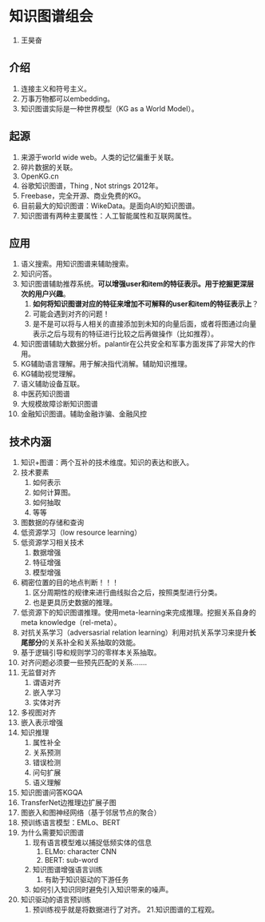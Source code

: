 # 知识图谱组会

1. 王昊奋

## 介绍

1. 连接主义和符号主义。
2. 万事万物都可以embedding。
3. 知识图谱实际是一种世界模型（KG as a World Model）。

## 起源

1. 来源于world wide web。人类的记忆偏重于关联。
2. 碎片数据的关联。
3. OpenKG.cn
4. 谷歌知识图谱，Thing , Not strings 2012年。
5. Freebase，完全开源、商业免费的KG。
6. 目前最大的知识图谱：WikeData。是面向AI的知识图谱。
7. 知识图谱有两种主要属性：人工智能属性和互联网属性。

## 应用

1. 语义搜索。用知识图谱来辅助搜索。
2. 知识问答。
3. 知识图谱辅助推荐系统。**可以增强user和item的特征表示。用于挖掘更深层次的用户兴趣**。
   1. **如何将知识图谱对应的特征来增加不可解释的user和item的特征表示上**？
   2. 可能会遇到对齐的问题！
   3. 是不是可以将与人相关的直接添加到未知的向量后面，或者将图通过向量表示之后与现有的特征进行比较之后再做操作（比如推荐）。
4. 知识图谱辅助大数据分析。palantir在公共安全和军事方面发挥了非常大的作用。
5. KG辅助语言理解。用于解决指代消解。辅助知识推理。
6. KG辅助视觉理解。
7. 语义辅助设备互联。
8. 中医药知识图谱
9. 大规模故障诊断知识图谱
10. 金融知识图谱。辅助金融诈骗、金融风控

## 技术内涵

1. 知识+图谱：两个互补的技术维度。知识的表达和嵌入。
2. 技术要素
   1. 如何表示
   2. 如何计算图。
   3. 如何抽取
   4. 等等
3. 图数据的存储和查询
4. 低资源学习（low resource learning）
5. 低资源学习相关技术
   1. 数据增强
   2. 特征增强
   3. 模型增强
6. 稠密位置的目的地点判断！！！
   1. 区分周期性的规律来进行曲线拟合之后，按照类型进行分类。
   2. 也是更具历史数据的推理。
7. 低资源下的知识图谱推理。使用meta-learning来完成推理。挖掘关系自身的meta knowledge（rel-meta）。
8. 对抗关系学习（adversasrial relation learning）利用对抗关系学习来提升**长尾部分**的关系补全和关系抽取的效能。
9. 基于逻辑引导和规则学习的零样本关系抽取。
10. 对齐问题必须要一些预先匹配的关系.......
11. 无监督对齐
    1. 谓语对齐
    2. 嵌入学习
    3. 实体对齐
12. 多视图对齐
13. 嵌入表示增强
14. 知识推理
    1. 属性补全
    2. 关系预测
    3. 错误检测
    4. 问句扩展
    5. 语义理解
15. 知识图谱问答KGQA
16. TransferNet边推理边扩展子图
17. 图嵌入和图神经网络（基于邻居节点的聚合）
18. 预训练语言模型：EMLo、BERT
19. 为什么需要知识图谱
    1. 现有语言模型难以捕捉低频实体的信息
       1. ELMo: character CNN
       2. BERT: sub-word
    2. 知识图谱增强语言训练
       1. 有助于知识驱动的下游任务
    3. 如何引入知识同时避免引入知识带来的噪声。
20. 知识驱动的语言预训练
    1. 预训练视乎就是将数据进行了对齐。
21.知识图谱的工程观。
